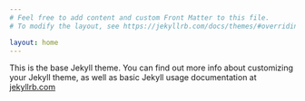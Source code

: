```yaml
---
# Feel free to add content and custom Front Matter to this file.
# To modify the layout, see https://jekyllrb.com/docs/themes/#overriding-theme-defaults

layout: home
---
```

This is the base Jekyll theme. You can find out more info about customizing your Jekyll theme, as well as basic Jekyll usage documentation at [jekyllrb.com](https://jekyllrb.com/)
